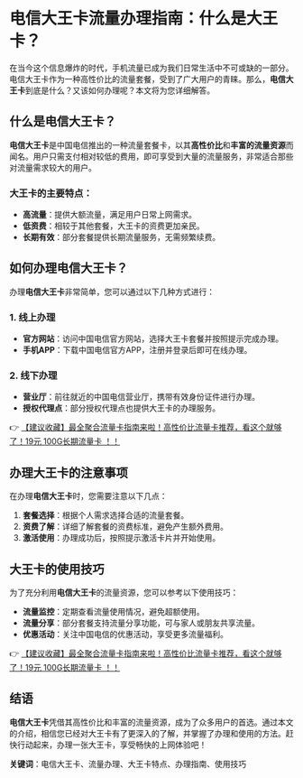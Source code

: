 # 电信大王卡流量办理指南：什么是大王卡？

在当今这个信息爆炸的时代，手机流量已成为我们日常生活中不可或缺的一部分。电信大王卡作为一种高性价比的流量套餐，受到了广大用户的青睐。那么，**电信大王卡**到底是什么？又该如何办理呢？本文将为您详细解答。

## 什么是电信大王卡？

**电信大王卡**是中国电信推出的一种流量套餐卡，以其**高性价比**和**丰富的流量资源**而闻名。用户只需支付相对较低的费用，即可享受到大量的流量服务，非常适合那些对流量需求较大的用户。

### 大王卡的主要特点：
- **高流量**：提供大额流量，满足用户日常上网需求。
- **低资费**：相较于其他套餐，大王卡的资费更加亲民。
- **长期有效**：部分套餐提供长期流量服务，无需频繁续费。

## 如何办理电信大王卡？

办理**电信大王卡**非常简单，您可以通过以下几种方式进行：

### 1. 线上办理
- **官方网站**：访问中国电信官方网站，选择大王卡套餐并按照提示完成办理。
- **手机APP**：下载中国电信官方APP，注册并登录后即可在线办理。

### 2. 线下办理
- **营业厅**：前往就近的中国电信营业厅，携带有效身份证件进行办理。
- **授权代理点**：部分授权代理点也提供大王卡的办理服务。

👉 [【建议收藏】最全聚合流量卡指南来啦！高性价比流量卡推荐，看这个就够了！19元 100G长期流量卡 ！！](https://bit.ly/Liuliangka)

## 办理大王卡的注意事项

在办理**电信大王卡**时，您需要注意以下几点：

1. **套餐选择**：根据个人需求选择合适的流量套餐。
2. **资费了解**：详细了解套餐的资费标准，避免产生额外费用。
3. **激活使用**：办理成功后，按照提示激活卡片并开始使用。

## 大王卡的使用技巧

为了充分利用**电信大王卡**的流量资源，您可以参考以下使用技巧：

- **流量监控**：定期查看流量使用情况，避免超额使用。
- **流量分享**：部分套餐支持流量分享功能，可与家人或朋友共享流量。
- **优惠活动**：关注中国电信的优惠活动，享受更多流量福利。

👉 [【建议收藏】最全聚合流量卡指南来啦！高性价比流量卡推荐，看这个就够了！19元 100G长期流量卡 ！！](https://bit.ly/Liuliangka)

## 结语

**电信大王卡**凭借其高性价比和丰富的流量资源，成为了众多用户的首选。通过本文的介绍，相信您已经对大王卡有了更深入的了解，并掌握了办理和使用的方法。赶快行动起来，办理一张大王卡，享受畅快的上网体验吧！

**关键词**：电信大王卡、流量办理、大王卡特点、办理指南、使用技巧